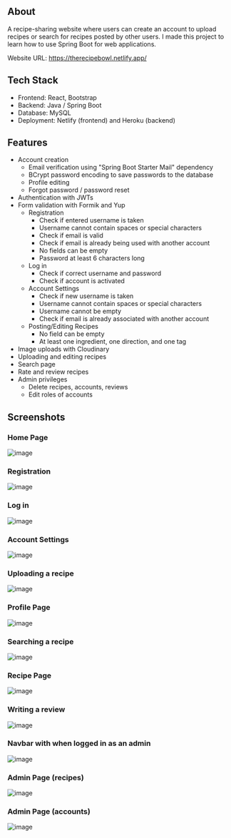 ## About
A recipe-sharing website where users can create an account to upload recipes or search for recipes posted by other users. I made this project to learn how to use Spring Boot for web applications.

Website URL: https://therecipebowl.netlify.app/

## Tech Stack
- Frontend: React, Bootstrap
- Backend: Java / Spring Boot
- Database: MySQL
- Deployment: Netlify (frontend) and Heroku (backend)

## Features
- Account creation
  - Email verification using "Spring Boot Starter Mail" dependency
  - BCrypt password encoding to save passwords to the database
  - Profile editing
  - Forgot password / password reset
- Authentication with JWTs
- Form validation with Formik and Yup
  - Registration
    - Check if entered username is taken
    - Username cannot contain spaces or special characters
    - Check if email is valid
    - Check if email is already being used with another account
    - No fields can be empty
    - Password at least 6 characters long
  - Log in
    - Check if correct username and password
    - Check if account is activated
  - Account Settings
    - Check if new username is taken
    - Username cannot contain spaces or special characters
    - Username cannot be empty
    - Check if email is already associated with another account
  - Posting/Editing Recipes
    - No field can be empty
    - At least one ingredient, one direction, and one tag
- Image uploads with Cloudinary
- Uploading and editing recipes
- Search page
- Rate and review recipes
- Admin privileges 
  - Delete recipes, accounts, reviews
  - Edit roles of accounts

## Screenshots
### Home Page
![image](https://user-images.githubusercontent.com/65355965/188271817-61dcd3e3-f390-4f01-bca6-dec3eaec6a2d.png)

### Registration
![image](https://user-images.githubusercontent.com/65355965/188272088-d322afc9-cde3-49a2-b0a7-5706761aa0f0.png)

### Log in
![image](https://user-images.githubusercontent.com/65355965/188272122-c751d6c0-40be-4396-9bdc-3dcaa9c160ff.png)

### Account Settings
![image](https://user-images.githubusercontent.com/65355965/188272454-fde04857-351d-40c3-89ed-aec39e7ead7f.png)

### Uploading a recipe
![image](https://user-images.githubusercontent.com/65355965/188272740-e67e5997-17c9-407d-8f07-fa956b0a0be7.png)

### Profile Page
![image](https://user-images.githubusercontent.com/65355965/188272785-cd68bfee-aad9-4aa0-982b-2ba662fc27a3.png)

### Searching a recipe
![image](https://user-images.githubusercontent.com/65355965/188272930-b3fa3c27-5261-4e17-9065-ffa76a543c60.png)

### Recipe Page
![image](https://user-images.githubusercontent.com/65355965/188273090-29209e1f-7808-4002-b35f-785f4321b368.png)

### Writing a review
![image](https://user-images.githubusercontent.com/65355965/188273061-2b5e97ae-b476-4873-a61d-fc8055385f3f.png)

### Navbar with when logged in as an admin
![image](https://user-images.githubusercontent.com/65355965/188273188-89579fce-3e16-4ae3-b4c7-c3abca04a4fe.png)

### Admin Page (recipes)
![image](https://user-images.githubusercontent.com/65355965/188273209-4c4c472a-f8b2-4161-a114-ec31d2d57efb.png)

### Admin Page (accounts)
![image](https://user-images.githubusercontent.com/65355965/188273352-c31ce193-8a57-4f5c-8a79-2b886dbc558e.png)
